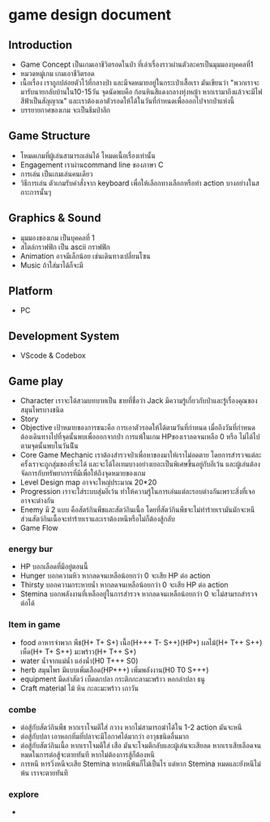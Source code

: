 # game design document

## Introduction
- Game Concept เป็นเกมเอาชีวิตรอดในป่า ที่เล่าเรื่องราวผ่านตัวละครเป็นมุมมองบุคคลที่1
- หมวดหมู่เกม เกมเอาชีวิตรอด
- เนื้อเรื่อง เราถูกปล่อยตัวไว้ที่กลางป่า และมีจดหมายอยู่ในกระเป๋าเสื้อเรา มันเขียนว่า "พวกเราจะมารับนายกลับบ้านใน10-15วัน จุดนัดพบคือ ก้อนหินสีแดงกลางทุ่งหญ้า หากเรามาถึงแล้วจะมีไฟสีฟ้าเป็นสัญญาณ" และเราต้องเอาตัวรอดให้ได้ในวันที่กำหนดเพื่อออกไปจากป่าแห่งนี้
- บรรยายกาศของเกม จะเป็นธีมป่าลึก

## Game Structure
- โหมดเกมที่ผู้เล่นสามารถเล่นได้ โหมดเนื้อเรื่องเท่านั้น
- Engagement เราผ่านcommand line ของภาษา C
- การเล่น เป็นเกมเล่นคนเดียว
- วิธีการเล่น ตัวเกมรับคำสั่งจาก keyboard เพื่อให้เลือกทางเลือกหรือทำ action บางอย่างในสถาะการนั้นๆ

## Graphics & Sound
- มุมมองของเกม เป็นบุคคลที่ 1
- สไตล์กราฟฟิก เป็น ascii กราฟฟิก
- Animation อาจมีเล็กน้อย เช่นเดินทางเปลี่ยนโซน
- Music ถ้าใส่มาได้ก็จะมี
## Platform
- PC

## Development System
- VScode & Codebox

## Game play
- Character เราจะได้สวมบทบาทเป็น ชายที่ชื่อว่า Jack มีความรู้เกี่ยวกับป่าและรู้เรื่องคุณของสมุนไพรบางชนิด
- Story 
- Objective เป้าหมายของการชนะคือ การเอาตัวรอดให้ได้ตามวันที่กำหนด เมื่อถึงวันที่กำหนดต้องเดินทางไปที่จุดนั้นพบเพื่อออกจากป่า การแพ้ในเกม HPของเราลดจนเหลือ 0 หรือ ไม่ได้ไปตามจุดนั้นพบในวันนีัน
- Core Game Mechanic เราต้องสำรวจป่าเพื่อหาของมาให้เราไม่อดตาย โดยการสำรวจแต่ละครั้งเราจะถูกสุ่มของที่จะได้ และจะได้ไอเทมบางอย่างเยอะเป็นพิเศษขึ้นอยู่กับอีเว้น และผู้เล่นต้องจัดการกับทรัพยากรรที่มีเพื่อให้ถึงจุดหมายของเกม
- Level Design map อาจจะใหญ่ประมาณ 20*20
- Progression เราจะใส่ระบบสุ่มอีเว้น ทำให้ความรู้ในการเล่นแต่ละรอบต่างกันเพราะสิ่งที่เจออาจจะต่างกัน
- Enemy มี 2 แบบ คือสัตร์กินพืชและสัตว์กินเนื้อ โดยที่สัตว์กินพืชจะไม่ทำร้ายเรามันมักจะหนี ส่วนสัตว์กินเนื้อจะทำร้ายเราและเราต้องหนีหรือไม่ก็ต้องสู้กลับ
- Game Flow 

### energy bur
- HP บอกเลือดที่มีอยู่ตอนนี้
- Hunger บอกความหิว หากลดจนเหลือน้อยกว่า 0 จะเสีย HP ต่อ action
- Thirsty บอกความกระหายน้ำ หากลดจนเหลือน้อยกว่า 0 จะเสีย HP ต่อ action
- Stemina บอกพลังงานที่เหลืออยู่ในการสำรวจ หากลดจนเหลือน้อยกว่า 0 จะไม่สามรถสำรวจต่อได้

### Item in game
- food อาหารจำพวก พืช(H+ T+ S+) เนื้อ(H+++ T- S++)(HP+) ผลไม้(H+ T++ S++) เห็ด(H+ T+ S++) มะพร้าว(H+ T++ S+)
- water น้ำจากแม่น้ำ แอ่งน้ำ(H0 T+++ S0)
- herb สมุนไพร มีแบบเพิ่มเลือด(HP+++) เพิ่มพลังงาน(H0 T0 S+++)
- equipment มีดล่าสัตว์ เบ็ตตกปลา กระติกกะลามะพร้าว หอกล่าปลา ธนู
- Craft material ไม้ หิน กะละมะพร้าว เถาวัน 

### combe
- ต่อสู้กับสัตว์กินพืช หากเราโจมตีใส่ กวาง หากไม่สามารถฆ่าได้ใน 1-2 action มันจะหนี
- ต่อสู้กับปลา เอาหอกทิ่มที่ปลาจะมีโอกาศได้มากว่า อาวุธชนิดอื่นมาก
- ต่อสู้กับสัตว์กินเนื้อ หากเราโจมตีใส่ เสือ มันจะโจมตีกลับและผู้เล่นจะเสียลด หากเราเสียเลือดจนหมดในการต่อสู้จะตายทันที หากไม่ต้องการสู้ก็ต้องหนี
- การหนี หารวิ่งหนีจะเสีย Stemina หากหนีพ้นก็ไม่เป็นไร แต่หาก Stemina หมดและยังหนีไม่พ้น เราจะตายทันที
### explore
- 
